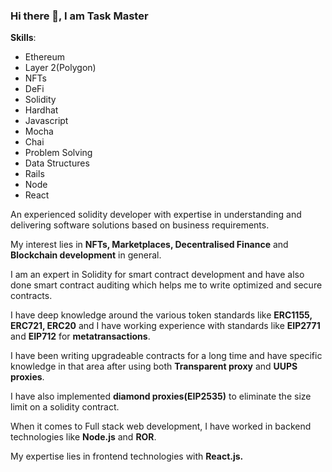 ### Hi there 👋, I am Task Master

**Skills**:
* Ethereum
* Layer 2(Polygon)
* NFTs
* DeFi
* Solidity
* Hardhat
* Javascript
* Mocha
* Chai
* Problem Solving
* Data Structures
* Rails
* Node
* React

An experienced solidity developer with expertise in understanding  and delivering software solutions based on business requirements.

My interest lies in **NFTs, Marketplaces, Decentralised Finance** and **Blockchain development** in general.

I am an expert in Solidity for smart contract development and have also done smart contract auditing which helps me to write optimized and secure contracts.

I have deep knowledge around the various token standards like **ERC1155, ERC721, ERC20** and I have working experience with standards like **EIP2771** and **EIP712** for **metatransactions**.

I have been writing upgradeable contracts for a long time and have specific knowledge in that area after using both **Transparent proxy** and **UUPS proxies**.

I have also implemented **diamond proxies(EIP2535)** to eliminate the size limit on a solidity contract.

When it comes to Full stack web development, I have worked in backend technologies like **Node.js** and **ROR**.

My expertise lies in frontend technologies with **React.js.**
